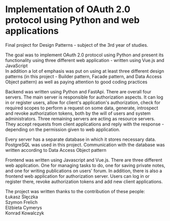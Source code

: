 # Implementation of OAuth 2.0 protocol using Python and web applications

Final project for Design Patterns - subject of the 3rd year of studies.

The goal was to implement OAuth 2.0 protocol using Python and present its functionality using three different web application - written using Vue.js and JavaScript \
In addition a lot of emphasis was put on using at least three different design patterns (in this project - Builder pattern, Facade pattern, and  Data Access Object pattern) as well as paying attention to good coding practices

Backend was written using Python and FastApi. There are overall four servers. The main server is responsible for authorization aspects. It can log in or register users, allow for client's application's authorization, check for required scopes to perform a request on some data, generate, introspect and revoke authorization tokens, both by the will of users and system administrators. Three remaining servers are acting as resource servers. They accept requests from client applications and reply with the response - depending on the permission given to web application.

Every server has a separate database in which it stores necessary data. PostgreSQL was used in this project. Communication with the database was written according to Data Access Object pattern

Frontend was written using Javascript and Vue.js. There are three different web application. One for managing tasks to do, one for saving private notes, and one for writing publications on users' forum. In addition, there is also a frontend web application for authorization server. Users can log in or register there, revoke authorization tokens and add new client applications.

The project was written thanks to the contribution of these people: \
Łukasz Ślęczka \
Szymon Frelich \
Elżbieta Cymerys \
Konrad Kowalczyk 
